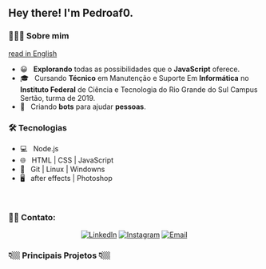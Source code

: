 <h2> Hey there! I'm Pedroaf0.</h2>

<h3> 👨🏻‍💻 Sobre mim </h3>
<a href="/readme-en.md">read in English</a>

- 😀 &nbsp; **Explorando** todas as possibilidades que o **JavaScript** oferece.
- 🎓 &nbsp; Cursando **Técnico** em Manutenção e Suporte Em **Informática** no **Instituto Federal** de Ciência e Tecnologia do Rio Grande do Sul Campus Sertão, turma de 2019.
- 🤖 &nbsp; Criando **bots** para ajudar **pessoas**.


<h3>🛠 Tecnologias </h3>

- 💻 &nbsp; Node.js 
- 🌐 &nbsp; HTML | CSS | JavaScript 
- 🔧 &nbsp; Git | Linux | Windowns 
- 🖥 &nbsp; after effects | Photoshop 

<br/>


<h3> 🤝🏻 Contato: </h3>

<p align="center">
<a href="https://www.linkedin.com/in/pedroaf0/"><img alt="LinkedIn" src="https://img.shields.io/badge/Linkedin.com/in/-pedroaf0-blue?logo=linkedin"></a>
<a href="https://www.twitter.com/pedroaf0/"><img alt="Instagram" src="https://img.shields.io/badge/teitter.com/-pedroaf0-blue?logo=twitter"></a>
<a href="https://t.me/pedroaf0"><img alt="Email" src="https://img.shields.io/badge/t.me/-pedroaf0-blue?logo=telegram"></a>
</p>


<h3> 👇🏼 Principais Projetos 👇🏼 </h3>
